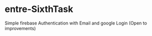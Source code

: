 # entre-SixthTask
Simple firebase Authentication with Email and google Login (Open to improvements)

